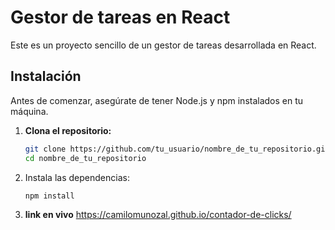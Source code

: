 # Gestor de tareas en React

Este es un proyecto sencillo de un gestor de tareas desarrollada en React.

## Instalación

Antes de comenzar, asegúrate de tener Node.js y npm instalados en tu máquina.

1. **Clona el repositorio:**

   ```bash
   git clone https://github.com/tu_usuario/nombre_de_tu_repositorio.git
   cd nombre_de_tu_repositorio
   ```
   
2. Instala las dependencias:
    ```
   npm install
    ```
   

3. **link en vivo**
   https://camilomunozal.github.io/contador-de-clicks/

